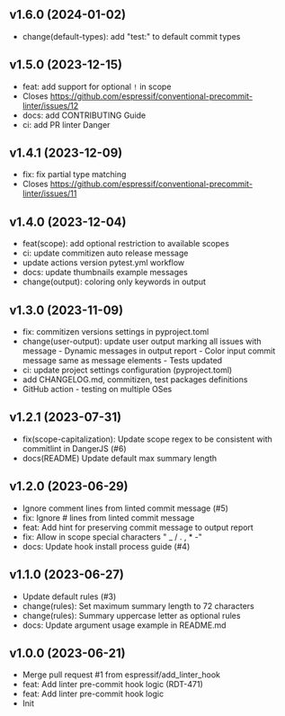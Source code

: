 ## v1.6.0 (2024-01-02)


- change(default-types): add "test:" to default commit types

## v1.5.0 (2023-12-15)


- feat: add support for optional `!` in scope
- Closes https://github.com/espressif/conventional-precommit-linter/issues/12
- docs: add CONTRIBUTING Guide
- ci: add PR linter Danger

## v1.4.1 (2023-12-09)


- fix: fix partial type matching
- Closes https://github.com/espressif/conventional-precommit-linter/issues/11

## v1.4.0 (2023-12-04)


- feat(scope): add optional restriction to available scopes
- ci: update commitizen auto release message
- update actions version pytest.yml workflow
- docs: update thumbnails example messages
- change(output): coloring only keywords in output

## v1.3.0 (2023-11-09)


- fix: commitizen versions settings in pyproject.toml
- change(user-output): update user output marking all issues with message - Dynamic messages in output report - Color input commit message same as message elements - Tests updated
- ci: update project settings configuration (pyproject.toml)
- add CHANGELOG.md, commitizen, test packages definitions
- GitHub action - testing on multiple OSes

## v1.2.1 (2023-07-31)


- fix(scope-capitalization): Update scope regex to be consistent with commitlint in DangerJS (#6)
- docs(README) Update default max summary length

## v1.2.0 (2023-06-29)


- Ignore comment lines from linted commit message (#5)
- fix: Ignore # lines from linted commit message
- feat: Add hint for preserving commit message to output report
- fix: Allow in scope special characters  " _ / . , * -"
- docs: Update hook install process guide (#4)

## v1.1.0 (2023-06-27)


- Update default rules (#3)
- change(rules): Set maximum summary length to 72 characters
- change(rules): Summary uppercase letter as optional rules
- docs: Update argument usage example in README.md

## v1.0.0 (2023-06-21)


- Merge pull request #1 from espressif/add_linter_hook
- feat: Add linter pre-commit hook logic (RDT-471)
- feat: Add linter pre-commit hook logic
- Init
